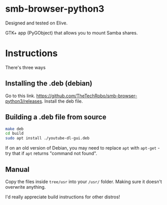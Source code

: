 # smb-browser-python3

Designed and tested on Elive.

GTK+ app (PyGObject) that allows you to mount Samba shares.

# Instructions
There's three ways

## Installing the .deb (debian)
Go to this link. https://github.com/TheTechRobo/smb-browser-python3/releases. Install the deb file.

## Building a .deb file from source
```zsh
make deb
cd build
sudo apt install ./youtube-dl-gui.deb
```
If on an old version of Debian, you may need to replace `apt` with `apt-get` - try that if `apt` returns "command not found".


## Manual
Copy the files inside `tree/usr` into your `/usr/` folder. Making sure it doesn't overwrite anything.

I'd really appreciate build instructions for other distros!
